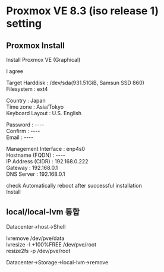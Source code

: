 # Proxmox VE 8.3 (iso release 1) setting

## Proxmox Install
Install Proxmox VE (Graphical)

I agree

Target Harddisk : /dev/sda(931.51GiB, Samsun SSD 860)<br/>
Filesystem : ext4

Country : Japan<br/>
Time zone : Asia/Tokyo<br/>
Keyboard Layout : U.S. English

Password : ----<br/>
Confirm : ----<br/>
Email : ----

Management Interface : enp4s0<br/>
Hostname (FQDN) : ----<br/>
IP Address (CIDR) : 192.168.0.222<br/>
Gateway : 192.168.0.1<br/>
DNS Server : 192.168.0.1<br/>

check Automatically reboot after successful installation<br/>
Install

## local/local-lvm 통합
Datacenter->host->Shell

lvremove /dev/pve/data<br/>
lvresize -l +100%FREE /dev/pve/root<br/>
resize2fs -p /dev/pve/root

Datacenter->Storage->local-lvm->remove
